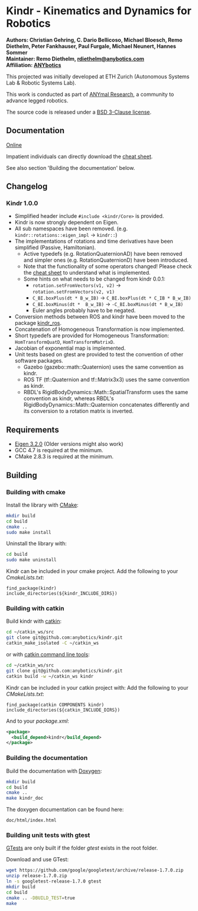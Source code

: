Kindr - Kinematics and Dynamics for Robotics
=============================================

**Authors: Christian Gehring, C. Dario Bellicoso, Michael Bloesch, Remo Diethelm, Peter Fankhauser, Paul Furgale, Michael Neunert, Hannes Sommer<br />
Maintainer: Remo Diethelm, rdiethelm@anybotics.com<br />
Affiliation: [ANYbotics](https://www.anybotics.com/)**

This projected was initially developed at ETH Zurich (Autonomous Systems Lab & Robotic Systems Lab).

This work is conducted as part of [ANYmal Research](https://www.anymal-research.org/), a community to advance legged robotics.

The source code is released under a [BSD 3-Clause license](LICENSE).

## Documentation

[Online](http://docs.leggedrobotics.com/kindr/)

Impatient individuals can directly download the [cheat sheet](http://docs.leggedrobotics.com/kindr/cheatsheet_latest.pdf).

See also section 'Building the documentation' below.

## Changelog

### Kindr 1.0.0

* Simplified header include `#include <kindr/Core>` is provided.
* Kindr is now strongly dependent on Eigen.
* All sub namespaces have been removed. (e.g. `kindr::rotations::eigen_impl` -> `kindr::`)
* The implementations of rotations and time derivatives have been simplified (Passive, Hamiltonian).
    - Active typedefs (e.g. RotationQuaternionAD) have been removed and simpler ones (e.g. RotationQuaternionD) have been introduced.
    - Note that the functionality of some operators changed! Please check the [cheat sheet](http://docs.leggedrobotics.com/kindr/cheatsheet_latest.pdf) to understand what is implemented.
    - Some hints on what needs to be changed from kindr 0.0.1:
       - `rotation.setFromVectors(v1, v2)` -> `rotation.setFromVectors(v2, v1)`
       - `C_BI.boxPlus(dt * B_w_IB)` -> `C_BI.boxPlus(dt * C_IB * B_w_IB)`
       - `C_BI.boxMinus(dt *  B_w_IB)` ->  `-C_BI.boxMinus(dt * B_w_IB)`
       - Euler angles probably have to be negated.
* Conversion methods between ROS and kindr have been moved to the package [kindr_ros](https://github.com/anybotics/kindr_ros).
* Concatenation of Homogeneous Transformation is now implemented.
* Short typedefs are provided for Homogeneous Transformation: `HomTransformQuatD`, `HomTransformMatrixD`.
* Jacobian of exponential map is implemented.
* Unit tests based on gtest are provided to test the convention of other software packages.
    - Gazebo (gazebo::math::Quaternion) uses the same convention as kindr.
    - ROS TF (tf::Quaternion and tf::Matrix3x3) uses the same convention as kindr.
    - RBDL's RigidBodyDynamics::Math::SpatialTransform uses the same convention as kindr, whereas RBDL's RigidBodyDynamics::Math::Quaternion concatenates differently and its conversion to a rotation matrix is inverted.


## Requirements

* [Eigen 3.2.0](http://eigen.tuxfamily.org) (Older versions might also work)
* GCC 4.7 is required at the minimum.
* CMake 2.8.3 is required at the minimum.

## Building

### Building with cmake

Install the library with [CMake](www.cmake.org):

```bash
mkdir build
cd build
cmake ..
sudo make install
```

Uninstall the library with:

```bash
cd build
sudo make uninstall
```

Kindr can be included in your cmake project.
Add the following to your *CmakeLists.txt*:

```
find_package(kindr)
include_directories(${kindr_INCLUDE_DIRS})
```

### Building with catkin

Build kindr with [catkin](wiki.ros.org/catkin):

```bash
cd ~/catkin_ws/src
git clone git@github.com:anybotics/kindr.git
catkin_make_isolated -C ~/catkin_ws
```

or with [catkin command line tools](http://catkin-tools.readthedocs.org):

```bash
cd ~/catkin_ws/src
git clone git@github.com:anybotics/kindr.git
catkin build -w ~/catkin_ws kindr
```

Kindr can be included in your catkin project with:
Add the following to your *CMakeLists.txt*:
```
find_package(catkin COMPONENTS kindr)
include_directories(${catkin_INCLUDE_DIRS})
```

And to your *package.xml*:

```xml
<package>
  <build_depend>kindr</build_depend>
</package>
```


### Building the documentation

Build the documentation with [Doxygen](www.doxygen.org):
```bash
mkdir build
cd build
cmake ..
make kindr_doc
```

The doxygen documentation can be found here:

```
doc/html/index.html
```

### Building unit tests with gtest

[GTests](https://code.google.com/p/googletest/) are only built if the folder *gtest* exists in the root folder.

Download and use GTest:

```bash
wget https://github.com/google/googletest/archive/release-1.7.0.zip
unzip release-1.7.0.zip
ln -s googletest-release-1.7.0 gtest
mkdir build
cd build
cmake .. -DBUILD_TEST=true
make
```
